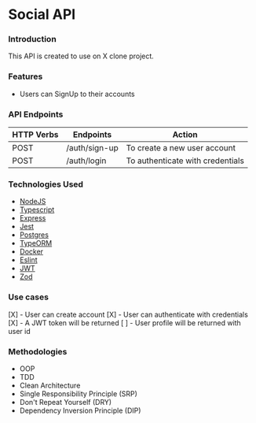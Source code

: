 # Social API

### Introduction

This API is created to use on X clone project.

### Features

-   Users can SignUp to their accounts

### API Endpoints

| HTTP Verbs | Endpoints     | Action                           |
| ---------- | ------------- | -------------------------------- |
| POST       | /auth/sign-up | To create a new user account     |
| POST       | /auth/login   | To authenticate with credentials |

### Technologies Used

-   [NodeJS](https://nodejs.org/)
-   [Typescript](https://www.typescriptlang.org/)
-   [Express](https://www.expresjs.org/)
-   [Jest](https://jestjs.io/pt-BR/)
-   [Postgres](https://www.postgresql.org/)
-   [TypeORM](https://typeorm.io/)
-   [Docker](https://www.docker.com/)
-   [Eslint](https://eslint.org/)
-   [JWT](https://jwt.io/)
-   [Zod](https://zod.dev/)

### Use cases

[X] - User can create account
[X] - User can authenticate with credentials
[X] - A JWT token will be returned
[ ] - User profile will be returned with user id

### Methodologies

-   OOP
-   TDD
-   Clean Architecture
-   Single Responsibility Principle (SRP)
-   Don't Repeat Yourself (DRY)
-   Dependency Inversion Principle (DIP)
